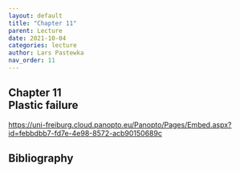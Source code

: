 ```yaml
---
layout: default
title: "Chapter 11"
parent: Lecture
date: 2021-10-04
categories: lecture
author: Lars Pastewka
nav_order: 11
---
```



<h2 class='chapterHead'><span class='titlemark'>Chapter 11</span><br /><a id='x1-100011'></a>Plastic failure</h2>
<!-- l. 3 --><p class='noindent'><a href='https://uni-freiburg.cloud.panopto.eu/Panopto/Pages/Embed.aspx?id=febbdbb7-fd7e-4e98-8572-acb90150689c' class='url'><span class='cmtt-12'>https://uni-freiburg.cloud.panopto.eu/Panopto/Pages/Embed.aspx?id=febbdbb7-fd7e-4e98-8572-acb90150689c</span></a>



</p>
<h2 class='likechapterHead'><a id='x1-200011'></a>Bibliography</h2>


